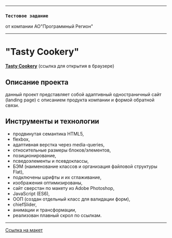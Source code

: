 -----

### `Тестовое задание`
от компании АО"Программный Регион"

-----

# "Tasty Cookery"
[**Tasty Cookery**](https://aleksandra-shevchenko.github.io/tasty-cookery/) (ссылка для oткрытия в браузере)


## Описание проекта
данный проект представляет собой адаптивный одностраничный сайт (landing page) с описанием продукта компании и формой обратной связи.


## Инструменты и технологии
* продвинутая семантика HTML5,
* flexbox,
* адаптивная верстка через media-queries,
* относительные размеры блоков/элементов,
* позиционирование,
* псведоэлементы и псевдоклассы,
* БЭМ (наименование классов и организация файловой структуры Flat),
* подключены шрифты и их сглаживание,
* изображения оптимизированы,
* сайт сверстан по макету из Adobe Photoshop,
* JavaScript (ES6),
* OOП (создан отдельный класс для валидации форм),
* chiefSlider,
* анимации и трансформации,
* реализован плавный скрол по ссылкам.


-----------

[Ссылка на макет](https://drive.google.com/drive/folders/1_oDUVrS7-2QN7JhPYp73ZBtpo001pXsn)
